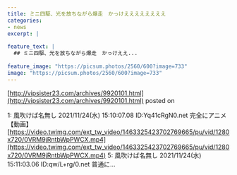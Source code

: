 ```yaml
---
title: ミニ四駆、光を放ちながら爆走　かっけええええええええ
categories:
- news
excerpt: |
  
feature_text: |
  ## ミニ四駆、光を放ちながら爆走　かっけええ...
  
feature_image: "https://picsum.photos/2560/600?image=733"
image: "https://picsum.photos/2560/600?image=733"
---
```


[http://vipsister23.com/archives/9920101.html](http://vipsister23.com/archives/9920101.html)
posted on 

<!--more-->

1: 風吹けば名無し 2021/11/24(水) 15:10:07.08 ID:Yq41cRgN0.net 完全にアニメ 【動画】 [https://video.twimg.com/ext_tw_video/1463325423702769665/pu/vid/1280x720/0VRM9jRntbWpPWCX.mp4](https://video.twimg.com/ext_tw_video/1463325423702769665/pu/vid/1280x720/0VRM9jRntbWpPWCX.mp4) 5: 風吹けば名無し 2021/11/24(水) 15:11:03.06 ID:qw/L+rg/0.net 普通に...
